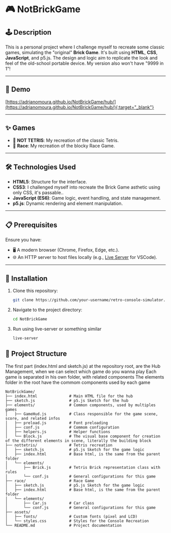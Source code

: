 # 🎮 NotBrickGame

## 🕹️ Description
This is a personal project where I challenge myself to recreate some classic games, simulating the "original" **Brick Game**. It's built using **HTML**, **CSS**, **JavaScript**, and p5.js. The design and logic aim to replicate the look and feel of the old-school portable device. My version also won't have "9999 in 1"!

---

## 📸 Demo
[https://adrianomoura.github.io/NotBrickGame/hub/](https://adrianomoura.github.io/NotBrickGame/hub/){:target="_blank"}

---

## ✨ Games
- 🎲 **NOT TETRIS**: My recreation of the classic Tetris.
- 🎲 **Race**: My recreation of the blocky Race Game.

---

## 🛠️ Technologies Used
- **HTML5**: Structure for the interface.
- **CSS3**: I challenged myself into recreate the Brick Game asthetic using only CSS, it's passable..
- **JavaScript (ES6)**: Game logic, event handling, and state management.
- **p5.js**: Dynamic rendering and element manipulation.

---

## 📋 Prerequisites
Ensure you have:
- 🖥️ A modern browser (Chrome, Firefox, Edge, etc.).
- 🌐 An HTTP server to host files locally (e.g., [Live Server](https://marketplace.visualstudio.com/items?itemName=ritwickdey.LiveServer) for VSCode).

---

## 🚀 Installation
1. Clone this repository:
   ```bash
   git clone https://github.com/your-username/retro-console-simulator.git
   ```

2. Navigate to the project directory:
   ```bash
   cd NotBrickGame
   ```

3. Run using live-server or something similar
    ```
    live-server
    ```

## 📂 Project Structure
The first part (index.html and sketch.js) at the repository root, are the Hub Management, when we can select which game do you wanna play
Each game is separated in his own folder, with related components
The elements folder in the root have the commom components used by each game

```
NotBrickGame/
├── index.html              # Main HTML file for the hub
├── sketch.js               # p5.js Sketch for the hub
├── elements/               # Common components, used by multiples games
│   ├── GameHud.js          # Class responsible for the game scene, score, and related infos
│   ├── preload.js          # Font preloading
│   ├── conf.js             # Commom configuration
│   ├── helpers.js          # Helper functions
│   └── Block.js            # The visual base component for creation of the different elements in scene, literally the building block
├── nottetris/              # Tetris recreation
│   ├── sketch.js           # p5.js Sketch for the game logic
│   ├── index.html          # Base html, is the same from the parent folder
│   └── elements/
│       ├── Brick.js        # Tetris Brick representation class with rules
│       └── conf.js         # General configurations for this game
├── race/                   # Race Game
│   ├── sketch.js           # p5.js Sketch for the game logic
│   ├── index.html          # Base html, is the same from the parent folder
│   └── elements/
│       ├── Car.js          # Car class
│       └── conf.js         # General configurations for this game
├── assets/
│   ├── fonts/              # Custom fonts (pixel and LCD)
│   └── styles.css          # Styles for the Console Recreation
└── README.md               # Project documentation
```


